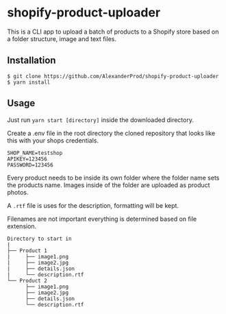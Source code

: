 # shopify-product-uploader

This is a CLI app to upload a batch of products to a Shopify store based on a folder structure, image and text files.

## Installation

```
$ git clone https://github.com/AlexanderProd/shopify-product-uploader
$ yarn install
```

## Usage
Just run `yarn start [directory]` inside the downloaded directory.

Create a .env file in the root directory the cloned repository that looks like this with your shops credentials.
```
SHOP_NAME=testshop
APIKEY=123456
PASSWORD=123456
``` 
Every product needs to be inside its own folder where the folder name sets the products name. 
Images inside of the folder are uploaded as product photos.

A `.rtf` file is uses for the description, formatting will be kept.

Filenames are not important everything is determined based on file extension. 
```
Directory to start in
|
├── Product 1
|     ├── image1.png
|     ├── image2.jpg
|     ├── details.json
|     └── description.rtf
└── Product 2
      ├── image1.png
      ├── image2.jpg
      ├── details.json
      └── description.rtf
```


